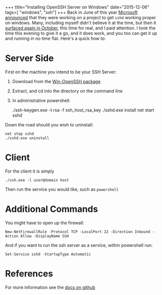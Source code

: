 +++
title="Installing OpenSSH Server on Windows"
date="2015-12-06"
tags=[
	"windows",
	"ssh"]
+++
Back in June of this year [Microsoft announced](http://blogs.msdn.com/b/powershell/archive/2015/06/03/looking-forward-microsoft-support-for-secure-shell-ssh.aspx) that they were working on a project to get `sshd` working proper on windows. Many, including myself didn't believe it at the time, but then it [surfaced again in October](http://blogs.msdn.com/b/powershell/archive/2015/10/19/openssh-for-windows-update.aspx), this time for real, and I paid attention. I took the time this evening to give it a go, and it does work, and you too can get it up and running in no time flat. Here's a quick how to:

# Server Side

First on the machine you intend to be your SSH Server:
1. Download from the [Win-OpenSSH package](https://github.com/PowerShell/Win32-OpenSSH/releases/download/11_09_2015/OpenSSH-Win32.zip)
2. Extract, and cd into the directory on the command line
3. In administrative powershell:

	./ssh-keygen.exe -t rsa -f ssh_host_rsa_key
	./sshd.exe install
	net start sshd

Down the road should you wish to uninstall:

	net stop sshd
	./sshd.exe uninstall

# Client

For the client it is simply

	./ssh.exe -l user@domain host
	
Then run the service you would like, such as `powershell`

# Additional Commands

You might have to open up the firewall:
	
	New-NetFirewallRule -Protocol TCP -LocalPort 22 -Direction Inbound -Action Allow -DisplayName SSH

And if you want to run the ssh server as a service, within powershell run:

	Set-Service sshd -StartupType Automatic

# References

For more information see the [docs on github](https://github.com/PowerShell/Win32-OpenSSH/wiki/Deploy-Win32-OpenSSH)